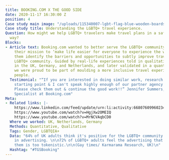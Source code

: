```yaml
---
title: BOOKING.COM X THE GOOD SIDE
date: 2020-11-17 16:30:00 Z
position: 4
Case study main image: "/uploads/115340007-lgbt-flag-blue-wooden-boards-c.jpeg"
Case study title: Understanding the LGBTQ+ travel experience.
Question: How might we help LGBTQ+ travelers make travel plans in a safe and welcoming
  way?
Blocks:
- Article text: Booking.com wanted to better serve the LGBTQ+ community as part of
    their mission to ‘make life easier for everyone to experience the world’. We helped
    them identify the barriers and opportunities to subtly improve travel for the
    LGBTQ+ community. Guided by real-life experiences told in qualitative focus groups
    in the UK, Germany, and Netherlands, and later validated in a quantitative study,
    we were proud to be part of moulding a more inclusive travel experience for LGBTQ+
    people.
  Testimonial: "“If you are interested in doing similar work, research is your best
    starting point & I can't speak highly enough of our partner agency The Good Side.
    Please check them out & continue the good work!!” Jennifer Summers, Senior Insights
    Specialist at Booking.com"
Meta:
- Related links: |-
    https://www.linkedin.com/feed/update/urn:li:activity:6680760996023402496/
    https://www.youtube.com/watch?v=HgjXw2OMEIQ
    https://www.youtube.com/watch?v=MrNCVAqbCD0
  Where we worked: UK, Netherlands, Germany
  Methods: Quantitative, Qualitative
  Tags: Gender, LGBTQIA+
  Data: "64% of UK adults think it's positive for the LGBTQ+ community to be visible
    in advertising. \n\n72% of LGBTQ+ adults feel the advertising that represents
    them is too tokenistic.\n\n(Gay times/ Karmarama Research, UK)\n"
  Hashtag: "#TGSBooking"
---
```


